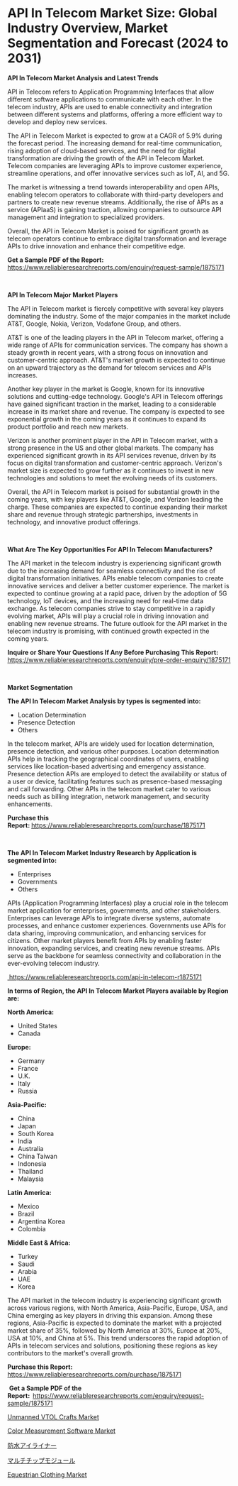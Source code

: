 <p><h1>API In Telecom Market Size: Global Industry Overview, Market Segmentation and Forecast (2024 to 2031)</h1></p><p><strong>API In Telecom Market Analysis and Latest Trends</strong></p>
<p><p>API in Telecom refers to Application Programming Interfaces that allow different software applications to communicate with each other. In the telecom industry, APIs are used to enable connectivity and integration between different systems and platforms, offering a more efficient way to develop and deploy new services.</p><p>The API in Telecom Market is expected to grow at a CAGR of 5.9% during the forecast period. The increasing demand for real-time communication, rising adoption of cloud-based services, and the need for digital transformation are driving the growth of the API in Telecom Market. Telecom companies are leveraging APIs to improve customer experience, streamline operations, and offer innovative services such as IoT, AI, and 5G.</p><p>The market is witnessing a trend towards interoperability and open APIs, enabling telecom operators to collaborate with third-party developers and partners to create new revenue streams. Additionally, the rise of APIs as a service (APIaaS) is gaining traction, allowing companies to outsource API management and integration to specialized providers.</p><p>Overall, the API in Telecom Market is poised for significant growth as telecom operators continue to embrace digital transformation and leverage APIs to drive innovation and enhance their competitive edge.</p></p>
<p><strong>Get a Sample PDF of the Report:&nbsp;</strong> <a href="https://www.reliableresearchreports.com/enquiry/request-sample/1875171">https://www.reliableresearchreports.com/enquiry/request-sample/1875171</a></p>
<p>&nbsp;</p>
<p><strong>API In Telecom Major Market Players</strong></p>
<p><p>The API in Telecom market is fiercely competitive with several key players dominating the industry. Some of the major companies in the market include AT&T, Google, Nokia, Verizon, Vodafone Group, and others. </p><p>AT&T is one of the leading players in the API in Telecom market, offering a wide range of APIs for communication services. The company has shown a steady growth in recent years, with a strong focus on innovation and customer-centric approach. AT&T's market growth is expected to continue on an upward trajectory as the demand for telecom services and APIs increases.</p><p>Another key player in the market is Google, known for its innovative solutions and cutting-edge technology. Google's API in Telecom offerings have gained significant traction in the market, leading to a considerable increase in its market share and revenue. The company is expected to see exponential growth in the coming years as it continues to expand its product portfolio and reach new markets.</p><p>Verizon is another prominent player in the API in Telecom market, with a strong presence in the US and other global markets. The company has experienced significant growth in its API services revenue, driven by its focus on digital transformation and customer-centric approach. Verizon's market size is expected to grow further as it continues to invest in new technologies and solutions to meet the evolving needs of its customers.</p><p>Overall, the API in Telecom market is poised for substantial growth in the coming years, with key players like AT&T, Google, and Verizon leading the charge. These companies are expected to continue expanding their market share and revenue through strategic partnerships, investments in technology, and innovative product offerings.</p></p>
<p>&nbsp;</p>
<p><strong>What Are The Key Opportunities For API In Telecom Manufacturers?</strong></p>
<p><p>The API market in the telecom industry is experiencing significant growth due to the increasing demand for seamless connectivity and the rise of digital transformation initiatives. APIs enable telecom companies to create innovative services and deliver a better customer experience. The market is expected to continue growing at a rapid pace, driven by the adoption of 5G technology, IoT devices, and the increasing need for real-time data exchange. As telecom companies strive to stay competitive in a rapidly evolving market, APIs will play a crucial role in driving innovation and enabling new revenue streams. The future outlook for the API market in the telecom industry is promising, with continued growth expected in the coming years.</p></p>
<p><strong>Inquire or Share Your Questions If Any Before Purchasing This Report:</strong> <a href="https://www.reliableresearchreports.com/enquiry/pre-order-enquiry/1875171">https://www.reliableresearchreports.com/enquiry/pre-order-enquiry/1875171</a></p>
<p>&nbsp;</p>
<p><strong>Market Segmentation</strong></p>
<p><strong>The API In Telecom Market Analysis by types is segmented into:</strong></p>
<p><ul><li>Location Determination</li><li>Presence Detection</li><li>Others</li></ul></p>
<p><p>In the telecom market, APIs are widely used for location determination, presence detection, and various other purposes. Location determination APIs help in tracking the geographical coordinates of users, enabling services like location-based advertising and emergency assistance. Presence detection APIs are employed to detect the availability or status of a user or device, facilitating features such as presence-based messaging and call forwarding. Other APIs in the telecom market cater to various needs such as billing integration, network management, and security enhancements.</p></p>
<p><strong>Purchase this Report:&nbsp;</strong><a href="https://www.reliableresearchreports.com/purchase/1875171">https://www.reliableresearchreports.com/purchase/1875171</a></p>
<p>&nbsp;</p>
<p><strong>The API In Telecom Market Industry Research by Application is segmented into:</strong></p>
<p><ul><li>Enterprises</li><li>Governments</li><li>Others</li></ul></p>
<p><p>APIs (Application Programming Interfaces) play a crucial role in the telecom market application for enterprises, governments, and other stakeholders. Enterprises can leverage APIs to integrate diverse systems, automate processes, and enhance customer experiences. Governments use APIs for data sharing, improving communication, and enhancing services for citizens. Other market players benefit from APIs by enabling faster innovation, expanding services, and creating new revenue streams. APIs serve as the backbone for seamless connectivity and collaboration in the ever-evolving telecom industry.</p></p>
<p><a href="https://www.reliableresearchreports.com/api-in-telecom-r1875171">&nbsp;https://www.reliableresearchreports.com/api-in-telecom-r1875171</a></p>
<p><strong>In terms of Region, the API In Telecom Market Players available by Region are:</strong></p>
<p>
    <p> <strong> North America: </strong>
        <ul>
            <li>United States</li>
            <li>Canada</li>
        </ul>
        </p> 
    <p> <strong> Europe: </strong>
        <ul>
            <li>Germany</li>
            <li>France</li>
            <li>U.K.</li>
            <li>Italy</li>
            <li>Russia</li>
        </ul>
        </p> 
    <p> <strong> Asia-Pacific: </strong>
        <ul>
            <li>China</li>
            <li>Japan</li>
            <li>South Korea</li>
            <li>India</li>
            <li>Australia</li>
            <li>China Taiwan</li>
            <li>Indonesia</li>
            <li>Thailand</li>
            <li>Malaysia</li>
        </ul>
        </p> 
    <p> <strong> Latin America: </strong>
        <ul>
            <li>Mexico</li>
            <li>Brazil</li>
            <li>Argentina Korea</li>
            <li>Colombia</li>
        </ul>
        </p> 
    <p> <strong> Middle East & Africa: </strong>
        <ul>
            <li>Turkey</li>
            <li>Saudi</li>
            <li>Arabia</li>
            <li>UAE</li>
            <li>Korea</li>
        </ul>
    </p>
    </p>
<p><p>The API market in the telecom industry is experiencing significant growth across various regions, with North America, Asia-Pacific, Europe, USA, and China emerging as key players in driving this expansion. Among these regions, Asia-Pacific is expected to dominate the market with a projected market share of 35%, followed by North America at 30%, Europe at 20%, USA at 10%, and China at 5%. This trend underscores the rapid adoption of APIs in telecom services and solutions, positioning these regions as key contributors to the market's overall growth.</p></p>
<p><strong>Purchase this Report: </strong><a href="https://www.reliableresearchreports.com/purchase/1875171">https://www.reliableresearchreports.com/purchase/1875171</a></p>
<p>&nbsp;<strong>Get a Sample PDF of the Report:&nbsp;&nbsp;</strong><a href="https://www.reliableresearchreports.com/enquiry/request-sample/1875171">https://www.reliableresearchreports.com/enquiry/request-sample/1875171</a></p>
<p><strong></strong></p>
<p><p><a href="https://www.linkedin.com/pulse/unmanned-vtol-crafts-market-size-global-industry-overview-segmentation-oasbf">Unmanned VTOL Crafts Market</a></p><p><a href="https://github.com/derrinmiltonellis35gcl/Market-Research-Report-List-2/blob/main/color-measurement-software-market.md">Color Measurement Software Market</a></p><p><a href="https://medium.com/@sandrajerde2015/%E9%98%B2%E6%B0%B4%E3%82%A2%E3%82%A4%E3%83%A9%E3%82%A4%E3%83%8A%E3%83%BC%E5%B8%82%E5%A0%B4%E3%81%AE%E6%B4%9E%E5%AF%9F-%E5%B8%82%E5%A0%B4%E5%8B%95%E5%90%91-%E6%88%90%E9%95%B7-2024%E5%B9%B4%E3%81%8B%E3%82%892031%E5%B9%B4%E3%81%BE%E3%81%A7%E3%81%AE%E4%BA%88%E6%B8%AC-5e5578898898">防水アイライナー</a></p><p><a href="https://medium.com/@ronaldowens626/%E3%83%9E%E3%83%AB%E3%83%81%E3%83%81%E3%83%83%E3%83%97%E3%83%A2%E3%82%B8%E3%83%A5%E3%83%BC%E3%83%AB%E5%B8%82%E5%A0%B4%E3%81%AE%E8%A6%8F%E6%A8%A1-cagr-%E5%82%BE%E5%90%912024-2030-fd83a92ebf6b">マルチチップモジュール</a></p><p><a href="https://issuu.com/reportprime-2/docs/equestrian-clothing-market-size-2030.pptx">Equestrian Clothing Market</a></p></p>